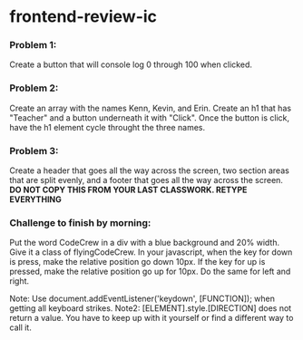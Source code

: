 # frontend-review-ic

### Problem 1:
Create a button that will console log 0 through 100 when clicked.

### Problem 2:
Create an array with the names Kenn, Kevin, and Erin. Create an h1 that has "Teacher" and a button underneath it with "Click".
Once the button is click, have the h1 element cycle throught the three names.

### Problem 3:
Create a header that goes all the way across the screen, two section areas that are split evenly, and a footer that goes all the way across the screen. <strong>DO NOT COPY THIS FROM YOUR LAST CLASSWORK. RETYPE EVERYTHING</strong>

### Challenge to finish by morning:
Put the word CodeCrew in a div with a blue background and 20% width. Give it a class of flyingCodeCrew. In your javascript, when the key for down is press, make the relative position go down 10px. If the key for up is pressed, make the relative position go up for 10px. Do the same for left and right.

Note: Use document.addEventListener('keydown', [FUNCTION]); when getting all keyboard strikes.
Note2: [ELEMENT].style.[DIRECTION] does not return a value. You have to keep up with it yourself or find a different way to call it.
